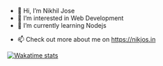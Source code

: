 - 👋 Hi, I’m Nikhil Jose
- 👀 I’m interested in Web Development
- 🌱 I’m currently learning Nodejs
<!--- - 💞️ I’m looking to collaborate on interesting projects. --->
- 📫 Check out more about me on https://nikjos.in



[![Wakatime stats](https://github-readme-stats.vercel.app/api/wakatime?username=nikiljos&layout=compact)](https://github-readme-stats.vercel.app/api/wakatime?username=nikiljos&layout=compact)

